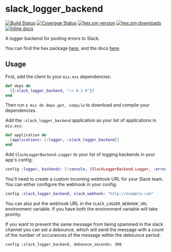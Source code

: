slack_logger_backend
====================
[![Build Status](https://secure.travis-ci.org/craigp/slack_logger_backend.png?branch=master "Build Status")](http://travis-ci.org/craigp/slack_logger_backend)
[![Coverage Status](https://coveralls.io/repos/craigp/slack_logger_backend/badge.svg?branch=master&service=github)](https://coveralls.io/github/craigp/slack_logger_backend?branch=master)
[![hex.pm version](https://img.shields.io/hexpm/v/slack_logger_backend.svg)](https://hex.pm/packages/slack_logger_backend)
[![hex.pm downloads](https://img.shields.io/hexpm/dt/slack_logger_backend.svg)](https://hex.pm/packages/slack_logger_backend)
[![Inline docs](http://inch-ci.org/github/craigp/slack_logger_backend.svg?branch=master&style=flat)](http://inch-ci.org/github/craigp/slack_logger_backend)

A logger backend for posting errors to Slack.

You can find the hex package [here](https://hex.pm/packages/slack_logger_backend), and the docs [here](http://hexdocs.pm/slack_logger_backend).

## Usage

First, add the client to your `mix.exs` dependencies:

```elixir
def deps do
  [{:slack_logger_backend, "~> 0.2.0"}]
end
```

Then run `$ mix do deps.get, compile` to download and compile your dependencies.

Add the `:slack_logger_backend` application as your list of applications in `mix.exs`:

```elixir
def application do
  [applications: [:logger, :slack_logger_backend]]
end
```

Add `SlackLoggerBackend.Logger` to your list of logging backends in your app's config:

```elixir
config :logger, backends: [:console, {SlackLoggerBackend.Logger, :error}]
```

You'll need to create a custom incoming webhook URL for your Slack team. You can either configure the webhook
in your config:

```elixir
config :slack_logger_backend, slack_webhook: "http://example.com"
```

You can also put the webhook URL in the `SLACK_LOGGER_WEBHOOK_URL` environment variable. If
you have both the environment variable will take proirity.

If you want to prevent the same message from being spammed in the slack channel you can set a 
debounce, which will send the message with a count of the number of occurances of the message 
within the debounce period:

```
config :slack_logger_backend, debounce_seconds: 300
```